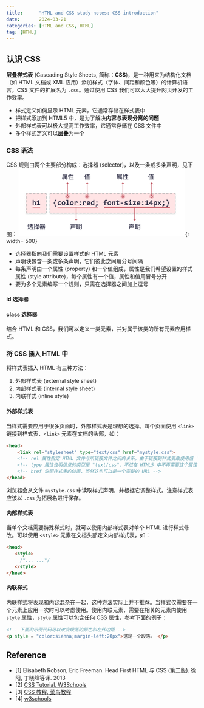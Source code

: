 ```yaml
---
title:      "HTML and CSS study notes: CSS introduction"
date:       2024-03-21
categories: [HTML and CSS, HTML]
tag: [HTML]
---
```


## 认识 CSS

**层叠样式表** (Cascading Style Sheets, 简称：**CSS**)，是一种用来为结构化文档（如 HTML 文档或 XML 应用）添加样式（字体、间距和颜色等）的计算机语言，CSS 文件的扩展名为 `.css`。通过使用 CSS 我们可以大大提升网页开发的工作效率。

- 样式定义如何显示 HTML 元素，它通常存储在样式表中
- 把样式添加到 HTML5 中，是为了解决**内容与表现分离的问题**
- 外部样式表可以极大提高工作效率，它通常存储在 CSS 文件中
- 多个样式定义可以**层叠**为一个

### CSS 语法
CSS 规则由两个主要部分构成：选择器 (selector)，以及一条或多条声明，见下图：
![selector](/img/in-post/2024-03-21/selector.gif){: width= 500}

- 选择器指向我们需要设置样式的 HTML 元素
- 声明块包含一条或多条声明，它们彼此之间用分号间隔
- 每条声明由一个属性 (property) 和一个值组成，属性是我们希望设置的样式属性 (style attribute)，每个属性有一个值，属性和值用冒号分开
- 要为多个元素编写一个规则，只需在选择器之间加上逗号

#### id 选择器

#### class 选择器
结合 HTML 和 CSS，我们可以定义一类元素，并对属于该类的所有元素应用样式。

### 将 CSS 插入 HTML 中
将样式表插入 HTML 有三种方法：
1. 外部样式表 (external style sheet)
2. 内部样式表 (internal style sheet)
3. 内联样式 (inline style)

#### 外部样式表
当样式需要应用于很多页面时，外部样式表是理想的选择。每个页面使用 `<link>` 链接到样式表，`<link>` 元素在文档的头部，如：
```html
<head>
    <link rel="stylesheet" type="text/css" href="mystyle.css">
    <!-- rel 属性指定 HTML 文件与所链接文件之间的关系，由于链接到样式表故使用值 "stylesheet" -->
    <!-- type 属性说明信息的类型是 "text/css"，不过在 HTML5 中不再需要这个属性，在比较老的页面上可能会看到它 -->
    <!-- href 说明样式表的位置，当然这也可以是一个完整的 URL -->
</head>
```
浏览器会从文件 `mystyle.css` 中读取样式声明，并根据它调整样式。注意样式表应该以 `.css` 为拓展名进行保存。

#### 内部样式表
当单个文档需要特殊样式时，就可以使用内部样式表对单个 HTML 进行样式修改。可以使用 `<style>` 元素在文档头部定义内部样式表，如：
```html
<head>
   <style>
     /*... ...*/
   </style>
</head>
```

#### 内联样式
内联样式将表现和内容混杂在一起，这种方法实际上并不推荐。当样式仅需要在一个元素上应用一次时可以考虑使用。使用内联元素，需要在相关的元素内使用 `style` 属性，`style` 属性可以包含任何 CSS 属性，参考下面的例子：
```html
<!-- 下面的示例代码可以改变段落的颜色和左外边距 -->
<p style = "color:sienna;margin-left:20px">这是一个段落。 </p>
```


## Reference

- [1] Elisabeth Robson, Eric Freeman. Head First HTML 与 CSS (第二版). 徐阳, 丁晓峰等译. 2013
- [2] [CSS Tutorial, W3Schools](https://www.w3schools.com/css/default.asp)
- [3] [CSS 教程, 菜鸟教程](https://www.runoob.com/css/css-tutorial.html)
- [4] [w3schools](https://www.w3school.com.cn/css/css_shiyong.asp)

